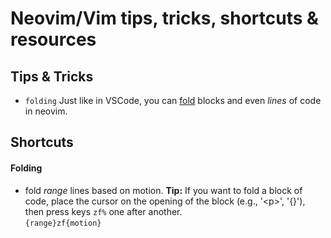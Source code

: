 # Neovim/Vim tips, tricks, shortcuts & resources

## Tips & Tricks
* `folding`
    Just like in VSCode, you can [fold](#folding) blocks and even _lines_ of code in neovim.

## Shortcuts
#### Folding
  * fold _range_ lines based on motion. __Tip:__ If you want to fold a block of code, place the
    cursor on the opening of the block (e.g., '\<p\>', '{}'), then press keys `zf%` one after another.\
    `{range}zf{motion}`
